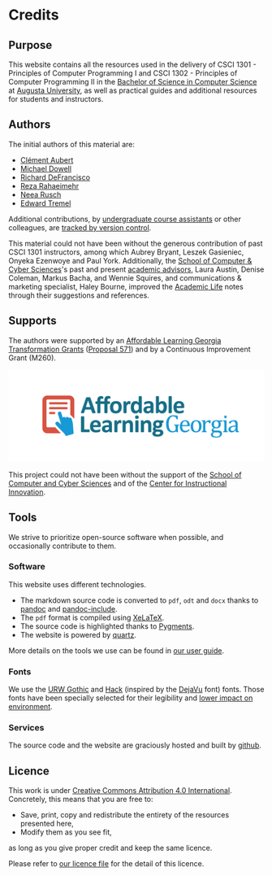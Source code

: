 # Credits

## Purpose

This website contains all the resources used in the delivery of CSCI 1301 - Principles of Computer Programming I and CSCI 1302 - Principles of Computer Programming II in the [Bachelor of Science in Computer Science](https://www.augusta.edu/ccs/bs-cs.php) at [Augusta University](https://www.augusta.edu), as well as practical guides and additional resources for students and instructors.

## Authors

The initial authors of this material are:

- [Clément Aubert](http://spots.augusta.edu/caubert/)
- [Michael Dowell](https://spots.augusta.edu/mdowell/)
- [Richard DeFrancisco](https://www.augusta.edu/faculty/directory/view.php?id=RDEFRANCISCO)
- [Reza Rahaeimehr](https://www.augusta.edu/faculty/directory/view.php?id=RRAHAEIMEHR)
- [Neea Rusch](https://nkrusch.github.io/)
- [Edward Tremel](https://edwardtremel.com/)

Additional contributions, by [undergraduate course assistants](https://csci-1301.github.io/uca.html) or other colleagues, are [tracked by version control](https://github.com/csci-1301/csci-1301.github.io/graphs/contributors).

This material could not have been without the generous contribution of past CSCI 1301 instructors, among which Aubrey Bryant, Leszek Gasieniec, Onyeka Ezenwoye and Paul York.
Additionally, the [School of Computer & Cyber Sciences](https://www.augusta.edu/ccs/)'s past and present [academic advisors](https://www.augusta.edu/ccs/faculty.php#Staff), Laura Austin, Denise Coleman, Markus Bacha, and Wennie Squires, and communications & marketing specialist, Haley Bourne, improved the [Academic Life](index.html#academic-life-1) notes through their suggestions and references.

## Supports

The authors were supported by an [Affordable Learning Georgia](https://www.affordablelearninggeorgia.org/) [Transformation Grants](https://www.affordablelearninggeorgia.org/grants/overview/) ([Proposal 571](https://www.affordablelearninggeorgia.org/assets/documents/571-proposal.docx)) and by a Continuous Improvement Grant (M260).

[![](img/ALG_Logo_hires.png)](https://www.affordablelearninggeorgia.org/)

This project could not have been without the support of the [School of Computer and Cyber Sciences](https://www.augusta.edu/ccs/) and of the [Center for Instructional Innovation](https://www.augusta.edu/innovation/).

## Tools

We strive to prioritize open-source software when possible, and occasionally contribute to them.

### Software

This website uses different technologies.

- The markdown source code is converted to `pdf`, `odt` and `docx` thanks to [pandoc](https://pandoc.org/) and [pandoc-include](https://github.com/DCsunset/pandoc-include).
- The `pdf` format is compiled using [XeLaTeX](https://tug.org/xetex/).
- The source code is highlighted thanks to [Pygments](https://pygments.org/).
- The website is powered by [quartz](https://quartz.jzhao.xyz/).

More details on the tools we use can be found in [our user guide](user_guide.html#repository-maintenance).

### Fonts

We use the [URW Gothic](https://fontesk.com/gothic-typeface/) and [Hack](https://sourcefoundry.org/hack/) (inspired by the [DejaVu](https://sourcefoundry.org/hack/) font) fonts.
Those fonts have been specially selected for their legibility and [lower impact on environment](https://en.wikipedia.org/wiki/Century_Gothic#Printer_ink_usage).

### Services

The source code and the website are graciously hosted and built by [github](https://github.com/).

## Licence

This work is under [Creative Commons Attribution 4.0 International](https://creativecommons.org/licenses/by/4.0/).
Concretely, this means that you are free to:

- Save, print, copy and redistribute the entirety of the resources presented here,
- Modify them as you see fit,

as long as you give proper credit and keep the same licence.

Please refer to [our licence file](https://github.com/csci-1301/csci-1301.github.io/blob/main/LICENSE.md) for the detail of this licence.

